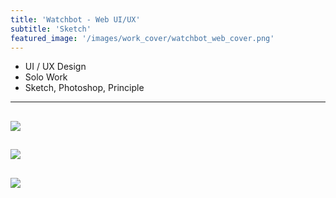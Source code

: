 ```yaml
---
title: 'Watchbot - Web UI/UX'
subtitle: 'Sketch'
featured_image: '/images/work_cover/watchbot_web_cover.png'
---
```


* UI / UX Design
* Solo Work
* Sketch, Photoshop, Principle  

<hr>


![]({{site.baseurl}}/images/work/watchbot_web/watchbot_w_0.png)
---

![]({{site.baseurl}}/images/work/watchbot_web/watchbot_w_3.png)
---

![]({{site.baseurl}}/images/work/watchbot_web/watchbot_w_4.png)
---
